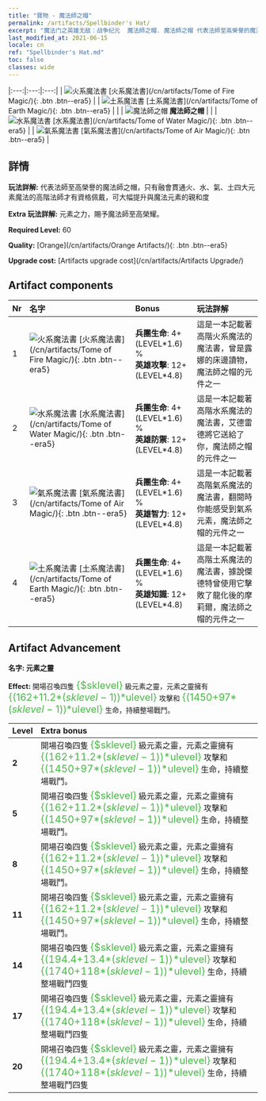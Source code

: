 ```yaml
---
title: "寶物 - 魔法師之帽"
permalink: /artifacts/Spellbinder's Hat/
excerpt: "魔法门之英雄无敌：战争纪元  魔法師之帽. 魔法師之帽 代表法師至高榮譽的魔法師之帽，只有融會貫通火、水、氣、土四大元素魔法的高階法師才有資格佩戴，可大幅提升與魔法元素的親和度"
last_modified_at: 2021-06-15
locale: cn
ref: "Spellbinder's Hat.md"
toc: false
classes: wide
---
```


  |:---:|:---:|:---:| 
  | ![火系魔法書](/images/t/artifact_40461.png) [火系魔法書](/cn/artifacts/Tome of Fire Magic/){: .btn .btn--era5} |   | ![土系魔法書](/images/t/artifact_40464.png) [土系魔法書](/cn/artifacts/Tome of Earth Magic/){: .btn .btn--era5} | 
  |   | ![魔法師之帽](/images/t/icon_artifact_46.png) **魔法師之帽** |  | 
  | ![水系魔法書](/images/t/artifact_40462.png) [水系魔法書](/cn/artifacts/Tome of Water Magic/){: .btn .btn--era5} |   | ![氣系魔法書](/images/t/artifact_40463.png) [氣系魔法書](/cn/artifacts/Tome of Air Magic/){: .btn .btn--era5} | 


## 詳情

 **玩法詳解:** 代表法師至高榮譽的魔法師之帽，只有融會貫通火、水、氣、土四大元素魔法的高階法師才有資格佩戴，可大幅提升與魔法元素的親和度

 **Extra 玩法詳解:** 元素之力，賜予魔法師至高榮耀。

 **Required Level:** 60

 **Quality:** [Orange](/cn/artifacts/Orange Artifacts/){: .btn .btn--era5}

 **Upgrade cost:** [Artifacts upgrade cost](/cn/artifacts/Artifacts Upgrade/)



## Artifact components

  | Nr |    名字    |   Bonus | 玩法詳解 | 
  |:---|:-----------|:--------|:------------| 
  | 1 | ![火系魔法書](/images/t/artifact_40461.png) [火系魔法書](/cn/artifacts/Tome of Fire Magic/){: .btn .btn--era5} | **兵團生命**: 4+(LEVEL\*1.6) %<br/>**英雄攻擊**: 12+(LEVEL\*4.8) | 這是一本記載著高階火系魔法的魔法書，曾是露娜的床邊讀物，魔法師之帽的元件之一 | 
  | 2 | ![水系魔法書](/images/t/artifact_40462.png) [水系魔法書](/cn/artifacts/Tome of Water Magic/){: .btn .btn--era5} | **兵團生命**: 4+(LEVEL\*1.6) %<br/>**英雄防禦**: 12+(LEVEL\*4.8) | 這是一本記載著高階水系魔法的魔法書，艾德雷德將它送給了你，魔法師之帽的元件之一 | 
  | 3 | ![氣系魔法書](/images/t/artifact_40463.png) [氣系魔法書](/cn/artifacts/Tome of Air Magic/){: .btn .btn--era5} | **兵團生命**: 4+(LEVEL\*1.6) %<br/>**英雄智力**: 12+(LEVEL\*4.8) | 這是一本記載著高階氣系魔法的魔法書，翻閱時你能感受到氣系元素，魔法師之帽的元件之一 | 
  | 4 | ![土系魔法書](/images/t/artifact_40464.png) [土系魔法書](/cn/artifacts/Tome of Earth Magic/){: .btn .btn--era5} | **兵團生命**: 4+(LEVEL\*1.6) %<br/>**英雄知識**: 12+(LEVEL\*4.8) | 這是一本記載著高階土系魔法的魔法書，據說傑德特曾使用它擊敗了龍化後的摩莉爾，魔法師之帽的元件之一 | 


## Artifact Advancement

 **名字: 元素之靈**

 **Effect:** 開場召喚四隻 <span style="color: #48b946;font-size:20px">{$sklevel}</span> 級元素之靈，元素之靈擁有 <span style="color: #48b946;font-size:20px">{(162+11.2*($sklevel-1))*$ulevel}</span> 攻擊和 <span style="color: #48b946;font-size:20px">{(1450+97*($sklevel-1))*$ulevel}</span> 生命，持續整場戰鬥。

  |  Level  |    Extra bonus  | 
  |:--------|:----------------| 
  | **2** | 開場召喚四隻 <span style="color: #48b946;font-size:20px">{$sklevel}</span> 級元素之靈，元素之靈擁有 <span style="color: #48b946;font-size:20px">{(162+11.2*($sklevel-1))*$ulevel}</span> 攻擊和 <span style="color: #48b946;font-size:20px">{(1450+97*($sklevel-1))*$ulevel}</span> 生命，持續整場戰鬥。 | 
  | **5** | 開場召喚四隻 <span style="color: #48b946;font-size:20px">{$sklevel}</span> 級元素之靈，元素之靈擁有 <span style="color: #48b946;font-size:20px">{(162+11.2*($sklevel-1))*$ulevel}</span> 攻擊和 <span style="color: #48b946;font-size:20px">{(1450+97*($sklevel-1))*$ulevel}</span> 生命，持續整場戰鬥。 | 
  | **8** | 開場召喚四隻 <span style="color: #48b946;font-size:20px">{$sklevel}</span> 級元素之靈，元素之靈擁有 <span style="color: #48b946;font-size:20px">{(162+11.2*($sklevel-1))*$ulevel}</span> 攻擊和 <span style="color: #48b946;font-size:20px">{(1450+97*($sklevel-1))*$ulevel}</span> 生命，持續整場戰鬥。 | 
  | **11** | 開場召喚四隻 <span style="color: #48b946;font-size:20px">{$sklevel}</span> 級元素之靈，元素之靈擁有 <span style="color: #48b946;font-size:20px">{(162+11.2*($sklevel-1))*$ulevel}</span> 攻擊和 <span style="color: #48b946;font-size:20px">{(1450+97*($sklevel-1))*$ulevel}</span> 生命，持續整場戰鬥。 | 
  | **14** | 開場召喚四隻 <span style="color: #48b946;font-size:20px">{$sklevel}</span> 級元素之靈，元素之靈擁有 <span style="color: #48b946;font-size:20px">{(194.4+13.4*($sklevel-1))*$ulevel}</span> 攻擊和 <span style="color: #48b946;font-size:20px">{(1740+118*($sklevel-1))*$ulevel}</span> 生命，持續整場戰鬥四隻 | 
  | **17** | 開場召喚四隻 <span style="color: #48b946;font-size:20px">{$sklevel}</span> 級元素之靈，元素之靈擁有 <span style="color: #48b946;font-size:20px">{(194.4+13.4*($sklevel-1))*$ulevel}</span> 攻擊和 <span style="color: #48b946;font-size:20px">{(1740+118*($sklevel-1))*$ulevel}</span> 生命，持續整場戰鬥四隻 | 
  | **20** | 開場召喚四隻 <span style="color: #48b946;font-size:20px">{$sklevel}</span> 級元素之靈，元素之靈擁有 <span style="color: #48b946;font-size:20px">{(194.4+13.4*($sklevel-1))*$ulevel}</span> 攻擊和 <span style="color: #48b946;font-size:20px">{(1740+118*($sklevel-1))*$ulevel}</span> 生命，持續整場戰鬥四隻 | 
